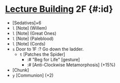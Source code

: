# [Lecture Building](@) 2F {#:id}

- [Sedatives]×6
- `l` [Note] (Willem)
- `l` [Note] (Great Ones)
- `l` [Note] (Paleblood)
- `l` [Note] (Cords)
- `s` Door to 1F
  :? Go down the ladder.
  - `t` [Patches the Spider]
    - :# "Beg for Life" [gesture]
    - :# [Anti-Clockwise Metamorphosis] (+15%)
- [Chunk]
- `y` [Communion] (+2)

